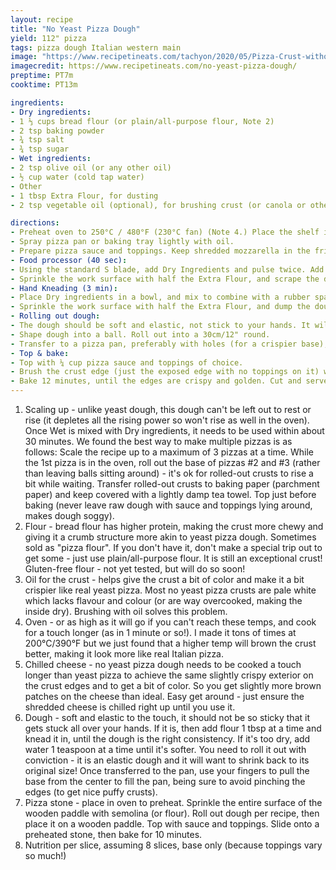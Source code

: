 ```yaml
---
layout: recipe
title: "No Yeast Pizza Dough"
yield: 112" pizza
tags: pizza dough Italian western main
image: "https://www.recipetineats.com/tachyon/2020/05/Pizza-Crust-without-yeast_5.jpg"
imagecredit: https://www.recipetineats.com/no-yeast-pizza-dough/
preptime: PT7m
cooktime: PT13m

ingredients:
- Dry ingredients:
- 1 ⅓ cups bread flour (or plain/all-purpose flour, Note 2)
- 2 tsp baking powder
- ¾ tsp salt
- ¾ tsp sugar
- Wet ingredients:
- 2 tsp olive oil (or any other oil)
- ½ cup water (cold tap water)
- Other
- 1 tbsp Extra Flour, for dusting
- 2 tsp vegetable oil (optional), for brushing crust (or canola or other neutral oil) (Note 3)

directions:
- Preheat oven to 250°C / 480°F (230°C fan) (Note 4.) Place the shelf in the top quarter of the oven.
- Spray pizza pan or baking tray lightly with oil.
- Prepare pizza sauce and toppings. Keep shredded mozzarella in the fridge (Note 5).
- Food processor (40 sec):
- Using the standard S blade, add Dry Ingredients and pulse twice. Add water and olive oil. Blitz on low for 40 seconds - it will come together into a shaggy ball (video 33 sec).
- Sprinkle the work surface with half the Extra Flour, and scrape the dough out. Sprinkle with remaining Extra Flour and firmly shape into a ball.
- Hand Kneading (3 min):
- Place Dry ingredients in a bowl, and mix to combine with a rubber spatula. Add water and olive oil, and mix until flour is incorporated as best you can.
- Sprinkle the work surface with half the Extra Flour, and dump the dough out. Sprinkle with remaining Extra Flour then knead for 3 to 4 minutes until it's pretty smooth (video 38 sec), using more flour only if needed.
- Rolling out dough:
- The dough should be soft and elastic, not stick to your hands. It will not be completely smooth like yeast dough (video 38 sec)(Note 6).
- Shape dough into a ball. Roll out into a 30cm/12" round.
- Transfer to a pizza pan, preferably with holes (for a crispier base), or a baking tray (Note 7 pizza stone). Use your fingers to pull from the center to fill the pan to the edge - avoid pinching the edges (to ensure a puffy crust!).
- Top & bake:
- Top with ¼ cup pizza sauce and toppings of choice.
- Brush the crust edge (just the exposed edge with no toppings on it) with oil.
- Bake 12 minutes, until the edges are crispy and golden. Cut and serve immediately!
---
```


1. Scaling up - unlike yeast dough, this dough can't be left out to rest or rise (it depletes all the rising power so won't rise as well in the oven). Once Wet is mixed with Dry ingredients, it needs to be used within about 30 minutes.
We found the best way to make multiple pizzas is as follows: Scale the recipe up to a maximum of 3 pizzas at a time. While the 1st pizza is in the oven, roll out the base of pizzas #2 and #3 (rather than leaving balls sitting around) - it's ok for rolled-out crusts to rise a bit while waiting. Transfer rolled-out crusts to baking paper (parchment paper) and keep covered with a lightly damp tea towel. Top just before baking (never leave raw dough with sauce and toppings lying around, makes dough soggy).
2. Flour - bread flour has higher protein, making the crust more chewy and giving it a crumb structure more akin to yeast pizza dough. Sometimes sold as "pizza flour".
If you don't have it, don't make a special trip out to get some - just use plain/all-purpose flour. It is still an exceptional crust!
Gluten-free flour - not yet tested, but will do so soon!
3. Oil for the crust - helps give the crust a bit of color and make it a bit crispier like real yeast pizza. Most no yeast pizza crusts are pale white which lacks flavour and colour (or are way overcooked, making the inside dry). Brushing with oil solves this problem.
4. Oven - or as high as it will go if you can't reach these temps, and cook for a touch longer (as in 1 minute or so!). I made it tons of times at 200°C/390°F but we just found that a higher temp will brown the crust better, making it look more like real Italian pizza.
5. Chilled cheese - no yeast pizza dough needs to be cooked a touch longer than yeast pizza to achieve the same slightly crispy exterior on the crust edges and to get a bit of color. So you get slightly more brown patches on the cheese than ideal. Easy get around - just ensure the shredded cheese is chilled right up until you use it. 
6. Dough - soft and elastic to the touch, it should not be so sticky that it gets stuck all over your hands. If it is, then add flour 1 tbsp at a time and knead it in, until the dough is the right consistency. If it's too dry, add water 1 teaspoon at a time until it's softer.
You need to roll it out with conviction - it is an elastic dough and it will want to shrink back to its original size! Once transferred to the pan, use your fingers to pull the base from the center to fill the pan, being sure to avoid pinching the edges (to get nice puffy crusts).
7. Pizza stone - place in oven to preheat. Sprinkle the entire surface of the wooden paddle with semolina (or flour). Roll out dough per recipe, then place it on a wooden paddle. Top with sauce and toppings. Slide onto a preheated stone, then bake for 10 minutes.
8. Nutrition per slice, assuming 8 slices, base only (because toppings vary so much!)


